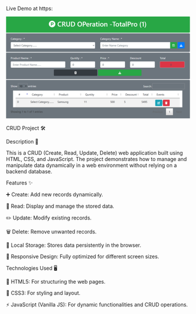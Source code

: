 Live Demo at https:
     
![preview img](/CRUD1.png)

CRUD Project 🛠️

Description 📜

This is a CRUD (Create, Read, Update, Delete) web application built using HTML, CSS, and JavaScript. The project demonstrates how to manage and manipulate data dynamically in a web environment without relying on a backend database.

Features ✨

➕ Create: Add new records dynamically.

📖 Read: Display and manage the stored data.

✏️ Update: Modify existing records.

🗑️ Delete: Remove unwanted records.

💾 Local Storage: Stores data persistently in the browser.

📱 Responsive Design: Fully optimized for different screen sizes.

Technologies Used 🖥️

📄 HTML5: For structuring the web pages.

🎨 CSS3: For styling and layout.

⚡ JavaScript (Vanilla JS): For dynamic functionalities and CRUD operations.
